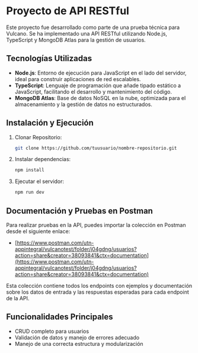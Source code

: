 # Proyecto de API RESTful

Este proyecto fue desarrollado como parte de una prueba técnica para Vulcano. Se ha implementado una API RESTful utilizando Node.js, TypeScript y MongoDB Atlas para la gestión de usuarios.

## Tecnologías Utilizadas

- **Node.js**: Entorno de ejecución para JavaScript en el lado del servidor, ideal para construir aplicaciones de red escalables.
- **TypeScript**: Lenguaje de programación que añade tipado estático a JavaScript, facilitando el desarrollo y mantenimiento del código.
- **MongoDB Atlas**: Base de datos NoSQL en la nube, optimizada para el almacenamiento y la gestión de datos no estructurados.

## Instalación y Ejecución

1. Clonar Repositorio:
    ```bash
    git clone https://github.com/tuusuario/nombre-repositorio.git
    ```

2. Instalar dependencias:
    ```bash
    npm install
    ```

3. Ejecutar el servidor:
    ```bash
    npm run dev
    ```

## Documentación y Pruebas en Postman

Para realizar pruebas en la API, puedes importar la colección en Postman desde el siguiente enlace:

- [https://www.postman.com/utn-appintegral/vulcanotest/folder/j04gdng/usuarios?action=share&creator=38093841&ctx=documentation](https://www.postman.com/utn-appintegral/vulcanotest/folder/j04gdng/usuarios?action=share&creator=38093841&ctx=documentation)

Esta colección contiene todos los endpoints con ejemplos y documentación sobre los datos de entrada y las respuestas esperadas para cada endpoint de la API.

## Funcionalidades Principales

- CRUD completo para usuarios
- Validación de datos y manejo de errores adecuado
- Manejo de una correcta estructura y modularización
